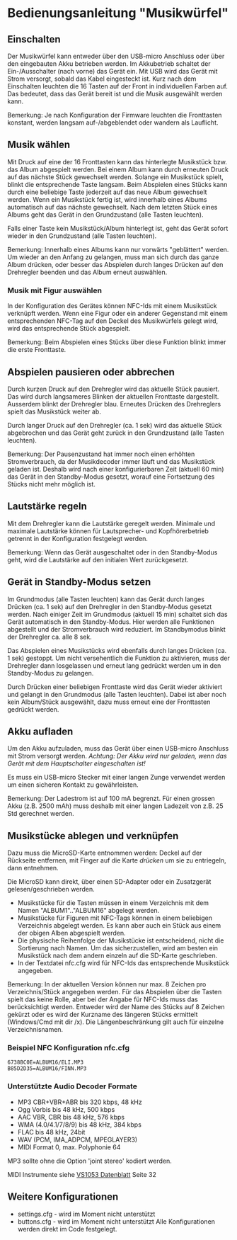 # Bedienungsanleitung "Musikwürfel"

## Einschalten 

Der Musikwürfel kann entweder über den USB-micro Anschluss oder über den eingebauten Akku betrieben werden.
Im Akkubetrieb schaltet der Ein-/Ausschalter (nach vorne) das Gerät ein. Mit USB wird das Gerät mit Strom versorgt, sobald das Kabel eingesteckt ist.
Kurz nach dem Einschalten leuchten die 16 Tasten auf der Front in individuellen Farben auf. Das bedeutet, dass das Gerät bereit ist und die Musik ausgewählt werden kann.

Bemerkung: Je nach Konfiguration der Firmware leuchten die Fronttasten konstant, werden langsam auf-/abgeblendet oder wandern als Lauflicht.


## Musik wählen

Mit Druck auf eine der 16 Fronttasten kann das hinterlegte Musikstück bzw. das Album abgespielt werden. Bei einem Album kann durch erneuten Druck auf das nächste Stück gewechselt werden. Solange ein Musikstück spielt, blinkt die entsprechende Taste langsam.
Beim Abspielen eines Stücks kann durch eine beliebige Taste jederzeit auf das neue Album gewechselt werden.
Wenn ein Musikstück fertig ist, wird innerhalb eines Albums automatisch auf das nächste gewechselt. Nach dem letzten Stück eines Albums geht das Gerät in den Grundzustand (alle Tasten leuchten).

Falls einer Taste kein Musikstück/Album hinterlegt ist, geht das Gerät sofort wieder in den Grundzustand (alle Tasten leuchten).

Bemerkung: Innerhalb eines Albums kann nur vorwärts "geblättert" werden. Um wieder an den Anfang zu gelangen, muss man sich durch das ganze Album drücken, oder besser das Abspielen durch langes Drücken auf den Drehregler beenden und das Album erneut auswählen.

### Musik mit Figur auswählen

In der Konfiguration des Gerätes können NFC-Ids mit einem Musikstück verknüpft werden. Wenn eine Figur oder ein anderer Gegenstand mit einem entsprechenden NFC-Tag auf den Deckel des Musikwürfels gelegt wird, wird das entsprechende Stück abgespielt.

Bemerkung: Beim Abspielen eines Stücks über diese Funktion blinkt immer die erste Fronttaste.


## Abspielen pausieren oder abbrechen

Durch kurzen Druck auf den Drehregler wird das aktuelle Stück pausiert. Das wird durch langsameres Blinken der aktuellen Fronttaste dargestellt. Ausserdem blinkt der Drehregler blau. Erneutes Drücken des Drehreglers spielt das Musikstück weiter ab.

Durch langer Druck auf den Drehregler (ca. 1 sek) wird das aktuelle Stück abgebrochen und das Gerät geht zurück in den Grundzustand (alle Tasten leuchten).

Bemerkung: Der Pausenzustand hat immer noch einen erhöhten Stromverbrauch, da der Musikdecoder immer läuft und das Musikstück geladen ist. Deshalb wird nach einer konfigurierbaren Zeit (aktuell 60 min) das Gerät in den Standby-Modus gesetzt, worauf eine Fortsetzung des Stücks nicht mehr möglich ist.


## Lautstärke regeln

Mit dem Drehregler kann die Lautstärke geregelt werden. Minimale und maximale Lautstärke können für Lautsprecher- und Kopfhörerbetrieb getrennt in der Konfiguration festgelegt werden.

Bemerkung: Wenn das Gerät ausgeschaltet oder in den Standby-Modus geht, wird die Lautstärke auf den initialen Wert zurückgesetzt.


## Gerät in Standby-Modus setzen

Im Grundmodus (alle Tasten leuchten) kann das Gerät durch langes Drücken (ca. 1 sek) auf den Drehregler in den Standby-Modus gesetzt werden. Nach einiger Zeit im Grundmodus (aktuell 15 min) schaltet sich das Gerät automatisch in den Standby-Modus. Hier werden alle Funktionen abgestellt und der Stromverbrauch wird reduziert. Im Standbymodus blinkt der Drehregler ca. alle 8 sek.

Das Abspielen eines Musikstücks wird ebenfalls durch langes Drücken (ca. 1 sek) gestoppt. Um nicht versehentlich die Funktion zu aktivieren, muss der Drehregler dann losgelassen und erneut lang gedrückt werden um in den Standby-Modus zu gelangen.

Durch Drücken einer beliebigen Fronttaste wird das Gerät wieder aktiviert und gelangt in den Grundmodus (alle Tasten leuchten). Dabei ist aber noch kein Album/Stück ausgewählt, dazu muss erneut eine der Fronttasten gedrückt werden.


## Akku aufladen

Um den Akku aufzuladen, muss das Gerät über einen USB-micro Anschluss mit Strom versorgt werden. *Achtung: Der Akku wird nur geladen, wenn das Gerät mit dem Hauptschalter eingeschalten ist!*

Es muss ein USB-micro Stecker mit einer langen Zunge verwendet werden um einen sicheren Kontakt zu gewährleisten.

Bemerkung: Der Ladestrom ist auf 100 mA begrenzt. Für einen grossen Akku (z.B. 2500 mAh) muss deshalb mit einer langen Ladezeit von z.B. 25 Std gerechnet werden.


## Musikstücke ablegen und verknüpfen

Dazu muss die MicroSD-Karte entnommen werden: Deckel auf der Rückseite entfernen, mit Finger auf die Karte *drücken* um sie zu entriegeln, dann entnehmen.

Die MicroSD kann direkt, über einen SD-Adapter oder ein Zusatzgerät gelesen/geschrieben werden.

- Musikstücke für die Tasten müssen in einem Verzeichnis mit dem Namen "ALBUM1".."ALBUM16" abgelegt werden. 
- Musikstücke für Figuren mit NFC-Tags können in einem beliebigen Verzeichnis abgelegt werden. Es kann aber auch ein Stück aus einem der obigen Alben abgespielt werden.
- Die physische Reihenfolge der Musikstücke ist entscheidend, nicht die Sortierung nach Namen. Um das sicherzustellen, wird am besten ein Musikstück nach dem andern einzeln auf die SD-Karte geschrieben.
- In der Textdatei nfc.cfg wird für NFC-Ids das entsprechende Musikstück angegeben.

Bemerkung: In der aktuellen Version können nur max. 8 Zeichen pro Verzeichnis/Stück angegeben werden. Für das Abspielen über die Tasten spielt das keine Rolle, aber bei der Angabe für NFC-Ids muss das berücksichtigt werden. Entweder wird der Name des Stücks auf 8 Zeichen gekürzt oder es wird der Kurzname des längeren Stücks ermittelt (Windows/Cmd mit dir /x). Die Längenbeschränkung gilt auch für einzelne Verzeichnisnamen.

### Beispiel NFC Konfiguration nfc.cfg
```
6738BC0E=ALBUM16/ELI.MP3
B85D2D35=ALBUM16/FINN.MP3
```

### Unterstützte Audio Decoder Formate

* MP3 CBR+VBR+ABR bis 320 kbps, 48 kHz
* Ogg Vorbis bis 48 kHz, 500 kbps
* AAC VBR, CBR bis 48 kHz, 576 kbps
* WMA (4.0/4.1/7/8/9) bis 48 kHz, 384 kbps
* FLAC bis 48 kHz, 24bit
* WAV (PCM, IMA_ADPCM, MPEGLAYER3)
* MIDI Format 0, max. Polyphonie 64

MP3 sollte ohne die Option 'joint stereo' kodiert werden.

MIDI Instrumente siehe [VS1053 Datenblatt](https://cdn-shop.adafruit.com/datasheets/vs1053.pdf) Seite 32


## Weitere Konfigurationen
- settings.cfg - wird im Moment nicht unterstützt
- buttons.cfg - wird im Moment nicht unterstützt
Alle Konfigurationen werden direkt im Code festgelegt.
